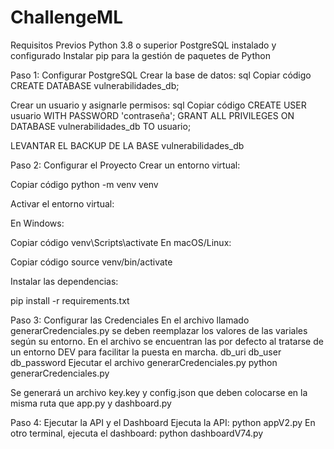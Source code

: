 # ChallengeML
Requisitos Previos
Python 3.8 o superior
PostgreSQL instalado y configurado
Instalar pip para la gestión de paquetes de Python

Paso 1: Configurar PostgreSQL
Crear la base de datos:
sql
Copiar código
CREATE DATABASE vulnerabilidades_db;

Crear un usuario y asignarle permisos:
sql
Copiar código
CREATE USER usuario WITH PASSWORD 'contraseña';
GRANT ALL PRIVILEGES ON DATABASE vulnerabilidades_db TO usuario;

LEVANTAR EL BACKUP DE LA BASE vulnerabilidades_db

Paso 2: Configurar el Proyecto
Crear un entorno virtual:


Copiar código
python -m venv venv

Activar el entorno virtual:

En Windows:

Copiar código
venv\Scripts\activate
En macOS/Linux:

Copiar código
source venv/bin/activate

Instalar las dependencias:

pip install -r requirements.txt

Paso 3: Configurar las Credenciales
En el archivo llamado generarCredenciales.py se deben reemplazar los valores de las variales según su entorno. En el archivo se encuentran las por defecto al tratarse de un entorno DEV para facilitar la puesta en marcha.
db_uri 
db_user 
db_password 
Ejecutar el archivo generarCredenciales.py
python generarCredenciales.py

Se generará un archivo key.key y config.json que deben colocarse en la misma ruta que app.py y dashboard.py

Paso 4: Ejecutar la API y el Dashboard
Ejecuta la API:
python appV2.py
En otro terminal, ejecuta el dashboard:
python dashboardV74.py



